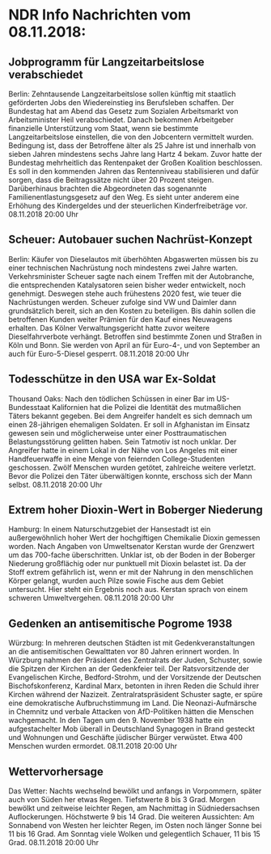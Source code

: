 # NDR Info Nachrichten vom 08.11.2018:


## Jobprogramm für Langzeitarbeitslose verabschiedet
Berlin: Zehntausende Langzeitarbeitslose sollen künftig mit staatlich geförderten Jobs den Wiedereinstieg ins Berufsleben schaffen. Der Bundestag hat am Abend das Gesetz zum Sozialen Arbeitsmarkt von Arbeitsminister Heil verabschiedet. Danach bekommen Arbeitgeber finanzielle Unterstützung vom Staat, wenn sie bestimmte Langzeitarbeitslose einstellen, die von den Jobcentern vermittelt wurden. Bedingung ist, dass der Betroffene älter als 25 Jahre ist und innerhalb von sieben Jahren mindestens sechs Jahre lang Hartz 4 bekam. Zuvor hatte der Bundestag mehrheitlich das Rentenpaket der Großen Koalition beschlossen. Es soll in den kommenden Jahren das Rentenniveau stabilisieren und dafür sorgen, dass die Beitragssätze nicht über 20 Prozent steigen. Darüberhinaus brachten die Abgeordneten das sogenannte Familienentlastungsgesetz auf den Weg. Es sieht unter anderem eine Erhöhung des Kindergeldes und der steuerlichen Kinderfreibeträge vor. 08.11.2018 20:00 Uhr 

## Scheuer: Autobauer suchen Nachrüst-Konzept
Berlin: Käufer von Dieselautos mit überhöhten Abgaswerten müssen bis zu einer technischen Nachrüstung noch mindestens zwei Jahre warten. Verkehrsminister Scheuer sagte nach einem Treffen mit der Autobranche, die entsprechenden Katalysatoren seien bisher weder entwickelt, noch genehmigt. Deswegen stehe auch frühestens 2020 fest, wie teuer die Nachrüstungen werden. Scheuer zufolge sind VW und Daimler dann grundsätzlich bereit, sich an den Kosten zu beteiligen. Bis dahin sollen die betroffenen Kunden weiter Prämien für den Kauf eines Neuwagens erhalten. Das Kölner Verwaltungsgericht hatte zuvor weitere Dieselfahrverbote verhängt. Betroffen sind bestimmte Zonen und Straßen in Köln und Bonn. Sie werden von April an für Euro-4-, und von September an auch für Euro-5-Diesel gesperrt. 08.11.2018 20:00 Uhr 

## Todesschütze in den USA war Ex-Soldat
Thousand Oaks: Nach den tödlichen Schüssen in einer Bar im US-Bundesstaat Kalifornien hat die Polizei die Identität des mutmaßlichen Täters bekannt gegeben. Bei dem Angreifer handelt es sich demnach um einen 28-jährigen ehemaligen Soldaten. Er soll in Afghanistan im Einsatz gewesen sein und möglicherweise unter einer Posttraumatischen Belastungsstörung gelitten haben. Sein Tatmotiv ist noch unklar. Der Angreifer hatte in einem Lokal in der Nähe von Los Angeles mit einer Handfeuerwaffe in eine Menge von feiernden College-Studenten geschossen. Zwölf Menschen wurden getötet, zahlreiche weitere verletzt. Bevor die Polizei den Täter überwältigen konnte, erschoss sich der Mann selbst. 08.11.2018 20:00 Uhr 

## Extrem hoher Dioxin-Wert in Boberger Niederung
Hamburg: In einem Naturschutzgebiet der Hansestadt ist ein außergewöhnlich hoher Wert der hochgiftigen Chemikalie Dioxin gemessen worden. Nach Angaben von Umweltsenator Kerstan wurde der Grenzwert um das 700-fache überschritten. Unklar ist, ob der Boden in der Boberger Niederung großflächig oder nur punktuell mit Dioxin belastet ist. Da der Stoff extrem gefährlich ist, wenn er mit der Nahrung in den menschlichen Körper gelangt, wurden auch Pilze sowie Fische aus dem Gebiet untersucht. Hier steht ein Ergebnis noch aus. Kerstan sprach von einem schweren Umweltvergehen. 08.11.2018 20:00 Uhr 

## Gedenken an antisemitische Pogrome 1938
Würzburg: In mehreren deutschen Städten ist mit Gedenkveranstaltungen an die antisemitischen Gewalttaten vor 80 Jahren erinnert worden. In Würzburg nahmen der Präsident des Zentralrats der Juden, Schuster, sowie die Spitzen der Kirchen an der Gedenkfeier teil. Der Ratsvorsitzende der Evangelischen Kirche, Bedford-Strohm, und der Vorsitzende der Deutschen Bischofskonferenz, Kardinal Marx, betonten in ihren Reden die Schuld ihrer Kirchen während der Nazizeit. Zentralratspräsident Schuster sagte, er spüre eine demokratische Aufbruchstimmung im Land. Die Neonazi-Aufmärsche in Chemnitz und verbale Attacken von AfD-Politiken hätten die Menschen wachgemacht. In den Tagen um den 9. November 1938 hatte ein aufgestachelter Mob überall in Deutschland Synagogen in Brand gesteckt und Wohnungen und Geschäfte jüdischer Bürger verwüstet. Etwa 400 Menschen wurden ermordet. 08.11.2018 20:00 Uhr 

## Wettervorhersage
Das Wetter:
Nachts wechselnd bewölkt und anfangs in Vorpommern, später auch von Süden her etwas Regen. Tiefstwerte 8 bis 3 Grad. Morgen bewölkt und zeitweise leichter Regen, am Nachmittag in Südniedersachsen Auflockerungen. Höchstwerte 9 bis 14 Grad. Die weiteren Aussichten: Am Sonnabend von Westen her leichter Regen, im Osten noch länger Sonne bei 11 bis 16 Grad. Am Sonntag viele Wolken und gelegentlich Schauer, 11 bis 15 Grad. 08.11.2018 20:00 Uhr 
